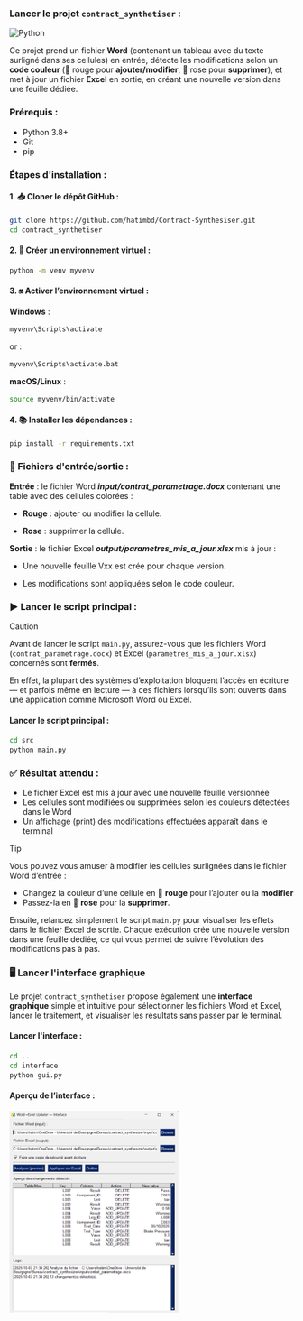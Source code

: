 ### Lancer le projet `contract_synthetiser` :
![Python](https://img.shields.io/badge/Python-3776AB?style=for-the-badge&logo=python&logoColor=white)  

Ce projet prend un fichier **Word** (contenant un tableau avec du texte surligné dans ses cellules) en entrée, détecte les modifications selon un **code couleur** (🔴 rouge pour **ajouter/modifier**, 🌸 rose pour **supprimer**), et met à jour un fichier **Excel** en sortie, en créant une nouvelle version dans une feuille dédiée.

### Prérequis :

- Python 3.8+
- Git
- pip

### Étapes d'installation :

#### 1. 📥 Cloner le dépôt GitHub :

```bash
git clone https://github.com/hatimbd/Contract-Synthesiser.git
cd contract_synthetiser
```

#### 2. 🐍 Créer un environnement virtuel :
```bash
python -m venv myvenv
```
#### 3. 🔛 Activer l’environnement virtuel :
**Windows** :
```bash
myvenv\Scripts\activate
```
or :  

```bash
myvenv\Scripts\activate.bat
```
**macOS/Linux** :
```bash
source myvenv/bin/activate
```
#### 4. 📚 Installer les dépendances :
```bash
pip install -r requirements.txt
```

### 📄 Fichiers d'entrée/sortie :
**Entrée** : le fichier Word ***input/contrat_parametrage.docx*** contenant une table avec des cellules colorées :

- **Rouge** : ajouter ou modifier la cellule.

- **Rose** : supprimer la cellule.

**Sortie** : le fichier Excel ***output/parametres_mis_a_jour.xlsx*** mis à jour :

- Une nouvelle feuille Vxx est crée pour chaque version.

- Les modifications sont appliquées selon le code couleur.

### ▶️ Lancer le script principal :

> [!CAUTION]
>
> Avant de lancer le script `main.py`, assurez-vous que les fichiers Word (`contrat_parametrage.docx`) et Excel (`parametres_mis_a_jour.xlsx`) concernés sont **fermés**.
>
> En effet, la plupart des systèmes d’exploitation bloquent l’accès en écriture — et parfois même en lecture — à ces fichiers lorsqu’ils sont ouverts dans une application comme Microsoft Word ou Excel.

#### Lancer le script principal :

```bash
cd src
python main.py
```

### ✅ Résultat attendu :
- Le fichier Excel est mis à jour avec une nouvelle feuille versionnée
- Les cellules sont modifiées ou supprimées selon les couleurs détectées dans le Word
- Un affichage (print) des modifications effectuées apparaît dans le terminal

> [!TIP]
> Vous pouvez vous amuser à modifier les cellules surlignées dans le fichier Word d’entrée :
>
> - Changez la couleur d’une cellule en 🔴 **rouge** pour l’ajouter ou la **modifier**
> - Passez-la en 🌸 **rose** pour la **supprimer**.
>
> Ensuite, relancez simplement le script `main.py` pour visualiser les effets dans le fichier Excel de sortie. Chaque exécution crée une nouvelle version dans une feuille dédiée, ce qui vous permet de suivre l’évolution des modifications pas à pas.

### 🖥️ Lancer l'interface graphique

Le projet `contract_synthetiser` propose également une **interface graphique** simple et intuitive pour sélectionner les fichiers Word et Excel, lancer le traitement, et visualiser les résultats sans passer par le terminal.

#### Lancer l'interface :

```bash
cd ..
cd interface
python gui.py
```
#### Aperçu de l’interface :
<img src="screenshots/gui_screenshot.png" alt="Gui Screenshot" width="300"/>
